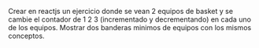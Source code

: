 Crear en reactjs un ejercicio donde se vean 2 equipos de basket y se cambie el contador de 1 2 3 (incrementado y decrementando) en cada uno de los equipos.
Mostrar dos banderas minimos de equipos con los mismos conceptos.